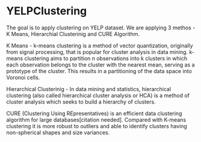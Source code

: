 # YELPClustering
The goal is to apply clustering on YELP dataset. We are applying 3 methos - K Means, Hierarchial Clusterinig and CURE Algorithm.

K Means - k-means clustering is a method of vector quantization, originally from signal processing, that is popular for cluster analysis in data mining. k-means clustering aims to partition n observations into k clusters in which each observation belongs to the cluster with the nearest mean, serving as a prototype of the cluster. This results in a partitioning of the data space into Voronoi cells. 

Hierarchical Clusterinig - In data mining and statistics, hierarchical clustering (also called hierarchical cluster analysis or HCA) is a method of cluster analysis which seeks to build a hierarchy of clusters.

CURE (Clustering Using REpresentatives) is an efficient data clustering algorithm for large databases[citation needed]. Compared with K-means clustering it is more robust to outliers and able to identify clusters having non-spherical shapes and size variances. 
